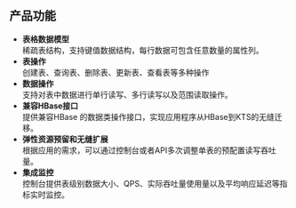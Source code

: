 ## 产品功能

* **表格数据模型**<br>稀疏表结构，支持键值数据结构，每行数据可包含任意数量的属性列。
* **表操作**<br>创建表、查询表、删除表、更新表、查看表等多种操作
* **数据操作**<br>支持对表中数据进行单行读写、多行读写以及范围读取操作。
* **兼容HBase接口**  
提供兼容HBase 的数据类操作接口，实现应用程序从HBase到KTS的无缝迁移。
* **弹性资源预留和无缝扩展**  
根据应用的需求，可以通过控制台或者API多次调整单表的预配置读写吞吐量。
* **集成监控**  
控制台提供表级别数据大小、QPS、实际吞吐量使用量以及平均响应延迟等指标实时监控。
